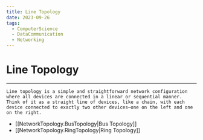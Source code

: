 ```yaml
---
title: Line Topology
date: 2023-09-26
tags:
  - ComputerScience
  - DataCommunication
  - Networking
---
```


# Line Topology

---

```
Line topology is a simple and straightforward network configuration where all devices are connected in a linear or sequential manner. Think of it as a straight line of devices, like a chain, with each device connected to exactly two other devices—one on the left and one on the right.
```

- [[NetworkTopology.BusTopology|Bus Topology]]
- [[NetworkTopology.RingTopology|Ring Topology]]
